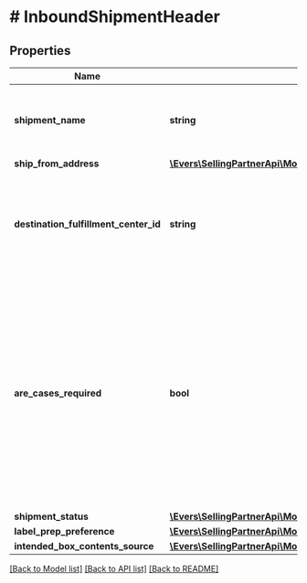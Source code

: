 # # InboundShipmentHeader

## Properties

Name | Type | Description | Notes
------------ | ------------- | ------------- | -------------
**shipment_name** | **string** | The name for the shipment. Use a naming convention that helps distinguish between shipments over time, such as the date the shipment was created. |
**ship_from_address** | [**\Evers\SellingPartnerApi\Model\FbaInbound\Address**](Address.md) |  |
**destination_fulfillment_center_id** | **string** | The identifier for the fulfillment center to which the shipment will be shipped. Get this value from the InboundShipmentPlan object in the response returned by the createInboundShipmentPlan operation. |
**are_cases_required** | **bool** | Indicates whether or not an inbound shipment contains case-packed boxes. Note: A shipment must contain either all case-packed boxes or all individually packed boxes.  Possible values:  true - All boxes in the shipment must be case packed.  false - All boxes in the shipment must be individually packed.  Note: If AreCasesRequired &#x3D; true for an inbound shipment, then the value of QuantityInCase must be greater than zero for every item in the shipment. Otherwise the service returns an error. | [optional]
**shipment_status** | [**\Evers\SellingPartnerApi\Model\FbaInbound\ShipmentStatus**](ShipmentStatus.md) |  |
**label_prep_preference** | [**\Evers\SellingPartnerApi\Model\FbaInbound\LabelPrepPreference**](LabelPrepPreference.md) |  |
**intended_box_contents_source** | [**\Evers\SellingPartnerApi\Model\FbaInbound\IntendedBoxContentsSource**](IntendedBoxContentsSource.md) |  | [optional]

[[Back to Model list]](../../README.md#models) [[Back to API list]](../../README.md#endpoints) [[Back to README]](../../README.md)
